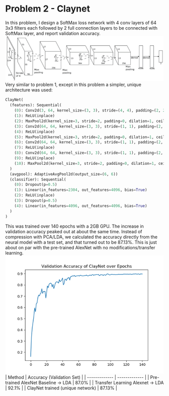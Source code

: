 # Problem 2 - Claynet

In this problem, I design a SoftMax loss network with 4 conv layers of 64 3x3 filters each followed by 2 full connection layers to be connected with SoftMax layer, and report validation accuracy.  
![alt text](https://github.com/alailink/pytorch_tripletloss/blob/main/images/problem2_net.png)  
Very similar to problem 1, except in this problem a simpler, unique architecture was used:  
```python
ClayNet(
  (features): Sequential(
    (0): Conv2d(3, 64, kernel_size=(3, 3), stride=(4, 4), padding=(2, 2))
    (1): ReLU(inplace)
    (2): MaxPool2d(kernel_size=3, stride=2, padding=0, dilation=1, ceil_mode=False)
    (3): Conv2d(64, 64, kernel_size=(3, 3), stride=(1, 1), padding=(2, 2))
    (4): ReLU(inplace)
    (5): MaxPool2d(kernel_size=3, stride=2, padding=0, dilation=1, ceil_mode=False)
    (6): Conv2d(64, 64, kernel_size=(3, 3), stride=(1, 1), padding=(2, 2))
    (7): ReLU(inplace)
    (8): Conv2d(64, 64, kernel_size=(3, 3), stride=(1, 1), padding=(2, 2))
    (9): ReLU(inplace)
    (10): MaxPool2d(kernel_size=3, stride=2, padding=0, dilation=1, ceil_mode=False)
  )
  (avgpool): AdaptiveAvgPool2d(output_size=(6, 6))
  (classifier): Sequential(
    (0): Dropout(p=0.5)
    (1): Linear(in_features=2304, out_features=4096, bias=True)
    (2): ReLU(inplace)
    (3): Dropout(p=0.5)
    (4): Linear(in_features=4096, out_features=4096, bias=True)
  )
)
```  

This was trained over 140 epochs with a 2GB GPU. The increase in validation accuracy peaked out at about the same time. Instead of compression with PCA/LDA, we calculated the accuracy directly from the neural model with a test set, and that turned out to be 87.13%. This is just about on par with the pre-trained AlexNet with no modifications/transfer learning.  
![claynet](https://github.com/alailink/pytorch_tripletloss/blob/main/images/claynet.png)  
| Method  | Accuracy (Validation Set) |
| ------------- | ------------- |
| Pre-trained AlexNet Baseline -> LDA  | 87.0%  |
| Transfer Learning Alexnet -> LDA  | 92.1%  |
| ClayNet trained (unique network) | 87.13% |
